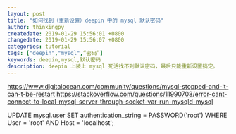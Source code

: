 ```yaml
---
layout: post
title: "如何找到（重新设置）deepin 中的 mysql 默认密码"
author: thinkingpy
createdate: 2019-01-29 15:56:01 +0800
changedate: 2019-01-29 15:56:07 +0800
categories: tutorial
tags: ["deepin","mysql",“密码”]
keywords: deepin,mysql,默认密码
description: deepin 上装上 mysql 死活找不到默认密码，最后只能重新设置搞定。
---
```


https://www.digitalocean.com/community/questions/mysql-stopped-and-it-can-t-be-restart
https://stackoverflow.com/questions/11990708/error-cant-connect-to-local-mysql-server-through-socket-var-run-mysqld-mysql

UPDATE mysql.user SET authentication_string = PASSWORD('root') WHERE User = 'root' AND Host = 'localhost';